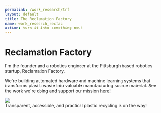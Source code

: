 ```yaml
---
permalink: /work_research/trf
layout: default
title: The Reclamation Factory
name: work_research_recfac
action: turn it into something new!
---
```

# Reclamation Factory

I'm the founder and a robotics engineer at the Pittsburgh based robotics startup, Reclamation Factory. 

We're building automated hardware and machine learning systems that transforms plastic waste into valuable manufacturing source material. See the work we're doing and support our mission  <a href="https://www.reclamationfactory.com/"> here! </a>

<div class="row">
    <div class="column">
        <img src="../assets/images/work_research/The Reclamation Factory/recfac_rendering.png" class="sublistimg">
        <div class="overlay">
            <div class="text_small">Transparent, accessible, and practical plastic recycling is on the way!</div>
        </div>
    </div>
</div>